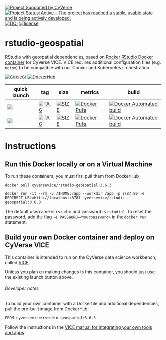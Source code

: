 [![Project Supported by CyVerse](https://img.shields.io/badge/Supported%20by-CyVerse-blue.svg)](https://learning.cyverse.org/projects/vice/en/latest/) [![Project Status: Active – The project has reached a stable, usable state and is being actively developed.](https://www.repostatus.org/badges/latest/active.svg)](https://www.repostatus.org/#active) [![DOI](https://zenodo.org/badge/DOI/10.5281/zenodo.4527797.svg)](https://doi.org/10.5281/zenodo.4527797) [![license](https://img.shields.io/badge/license-GPLv3-blue.svg)](https://opensource.org/licenses/GPL-3.0)

# rstudio-geospatial

RStudio with geospatial dependencies, based on [Rocker RStudio Docker container](https://hub.docker.com/r/rocker/geospatial) for CyVerse VICE. VICE requires additional configuration files (e.g. `nginx`) to be compatible with our Condor and Kubernetes orchestration.  

[![CircleCI](https://circleci.com/gh/cyverse-vice/rstudio-geospatial.svg?style=svg)](https://circleci.com/gh/cyverse-vice/rstudio-geospatial) [![DockerHub](https://img.shields.io/badge/DockerHub-brightgreen.svg?style=popout&logo=Docker)](https://hub.docker.com/r/cyversevice/rstudio-geospatial)


quick launch | tag | size | metrics | build | 
------------ | --- | ---- | ------- | ------|
<a href="https://de.cyverse.org/de/?type=quick-launch&quick-launch-id=12f25023-b6b1-4f23-bbcc-49f0295da8c4&app-id=07e2b2e6-becd-11e9-b524-008cfa5ae621" target="_blank"><img src="https://de.cyverse.org/Powered-By-CyVerse-blue.svg"></a> | [![TAG](https://images.microbadger.com/badges/version/cyversevice/rstudio-geospatial.svg)](https://microbadger.com/images/cyversevice/rstudio-geospatial) | [![SIZE](https://images.microbadger.com/badges/image/cyversevice/rstudio-geospatial.svg)](https://microbadger.com/images/cyversevice/rstudio-geospatial) | [![Docker Pulls](https://img.shields.io/docker/pulls/cyversevice/rstudio-geospatial?color=blue&logo=docker&logoColor=white)](https://hub.docker.com/r/cyversevice/rstudio-geospatial) | [![Docker Automated build](https://img.shields.io/docker/automated/cyversevice/rstudio-geospatial.svg)](https://hub.docker.com/r/cyversevice/rstudio-geospatial/builds) 
<a href="https://de.cyverse.org/de/?type=quick-launch&quick-launch-id=e7383172-dafd-42a2-b539-a67a9b65425e&app-id=6943b4f2-b663-11ea-92c5-008cfa5ae621" target="_blank"><img src="https://de.cyverse.org/Powered-By-CyVerse-blue.svg"></a> | [![TAG](https://images.microbadger.com/badges/version/cyversevice/rstudio-geospatial:3.6.3.svg)](https://microbadger.com/images/cyversevice/rstudio-geospatial:3.6.3) | [![SIZE](https://images.microbadger.com/badges/image/cyversevice/rstudio-geospatial:3.6.3.svg)](https://microbadger.com/images/cyversevice/rstudio-geospatial:3.6.3) | [![Docker Pulls](https://img.shields.io/docker/pulls/cyversevice/rstudio-geospatial?color=blue&logo=docker&logoColor=white)](https://hub.docker.com/r/cyversevice/rstudio-geospatial) | [![Docker Automated build](https://img.shields.io/docker/automated/cyversevice/rstudio-geospatial.svg)](https://hub.docker.com/r/cyversevice/rstudio-geospatial/builds) 

# Instructions

## Run this Docker locally or on a Virtual Machine

To run these containers, you must first pull them from DockerHub

```
docker pull cyversevice/rstudio-geospatial:3.6.3
```

```
docker run -it --rm -v /$HOME:/app --workdir /app -p 8787:80 -e REDIRECT_URL=http://localhost:8787 cyversevice/rstudio-geospatial:3.6.3
```

The default username is `rstudio` and password is `rstudio1`. To reset the password, add the flag `-e PASSWORD=<yourpassword>` in the `docker run` statement.

## Build your own Docker container and deploy on CyVerse VICE

This container is intended to run on the CyVerse data science workbench, called [VICE](https://cyverse-visual-interactive-computing-environment.readthedocs-hosted.com/en/latest/index.html). 

Unless you plan on making changes to this container, you should just use the existing launch button above. 

###### Developer notes

To build your own container with a Dockerfile and additional dependencies, pull the pre-built image from DockerHub:

```
FROM cyversevice/rstudio-geospatial:3.6.3
```

Follow the instructions in the [VICE manual for integrating your own tools and apps](https://cyverse-visual-interactive-computing-environment.readthedocs-hosted.com/en/latest/developer_guide/building.html).
